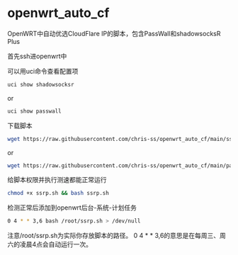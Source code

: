 # openwrt_auto_cf

OpenWRT中自动优选CloudFlare IP的脚本，包含PassWall和shadowsocksR Plus

首先ssh进openwrt中

可以用uci命令查看配置项
```bash
uci show shadowsocksr
```
or
```bash
uci show passwall
```

下载脚本
```bash
wget https://raw.githubusercontent.com/chris-ss/openwrt_auto_cf/main/ssrp.sh
```
or
```bash
wget https://raw.githubusercontent.com/chris-ss/openwrt_auto_cf/main/passwall.sh
```

给脚本权限并执行测速都能正常运行
```bash
chmod +x ssrp.sh && bash ssrp.sh
```

检测正常后添加到openwrt后台-系统-计划任务
```bash
0 4 * * 3,6 bash /root/ssrp.sh > /dev/null
```
注意/root/ssrp.sh为实际你存放脚本的路径。
0 4 * * 3,6的意思是在每周三、周六的凌晨4点会自动运行一次。
